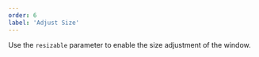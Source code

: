 ```yaml
---
order: 6
label: 'Adjust Size'
---
```


Use the `resizable` parameter to enable the size adjustment of the window.

